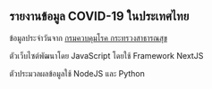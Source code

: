 ## รายงานข้อมูล COVID-19 ในประเทศไทย
ข้อมูลประจำวันจาก [กรมควบคุมโรค กระทรวงสาธารณสุข](https://data.go.th/dataset/covid-19-daily)

ตัวเว็บไซต์พัฒนาโดย JavaScript โดยใช้ Framework NextJS

ตัวประมวลผลข้อมูลใช้ NodeJS และ Python